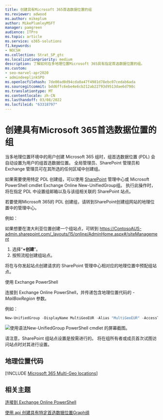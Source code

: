 ```yaml
---
title: 创建具有Microsoft 365首选数据位置的组
ms.reviewer: adwood
ms.author: mikeplum
author: MikePlumleyMSFT
manager: pamgreen
audience: ITPro
ms.topic: article
ms.service: o365-solutions
f1.keywords:
- NOCSH
ms.collection: Strat_SP_gtc
ms.localizationpriority: medium
description: 了解如何在多地理位置Microsoft 365具有指定首选数据位置的组。
ms.custom:
- seo-marvel-apr2020
- admindeeplinkSPO
ms.openlocfilehash: 7de00ad0d94cda0a47f4981d78ebc07cedab6ada
ms.sourcegitcommit: bdd6ffc6ebe4e6cb212ab22793d9513dae6d798c
ms.translationtype: MT
ms.contentlocale: zh-CN
ms.lasthandoff: 03/08/2022
ms.locfileid: "63318797"
---
```

# <a name="create-a-microsoft-365-group-with-a-specific-preferred-data-location"></a>创建具有Microsoft 365首选数据位置的组

当多地理位置环境中的用户创建 Microsoft 365 组时，组首选数据位置 (PDL) 会自动设置为用户的组首选数据位置。 全局管理员、SharePoint 管理员和 Exchange 管理员可在其所选的任何区域中创建组。 

如果需要使用特定 PDL 创建组，可以使用 <a href="https://go.microsoft.com/fwlink/?linkid=2185219" target="_blank">SharePoint</a> 管理中心或 Microsoft PowerShell cmdlet Exchange Online New-UnifiedGroup组。 执行此操作时，将在指定 PDL 中设置组邮箱以及与该组相关联的 SharePoint 站点。

若要使用Microsoft 365的 PDL 创建组，请转到SharePoint创建组网站的地理位置中的管理中心<a href="https://go.microsoft.com/fwlink/?linkid=2185219" target="_blank"></a>。

例如：

如果想要在澳大利亚位置创建一个组站点，可转到 https://ContosoAUS-admin.sharepoint.com/_layouts/15/online/AdminHome.aspx#/siteManagement

1. 选择“**+创建**”。
2. 按照流程创建组站点。

将在与你发起站点创建请求的 SharePoint 管理中心相对应的地理位置中预配组站点。 

使用 Exchange PowerShell 

连接到 Exchange Online PowerShell，并传递包含地理位置代码的 *-MailBoxRegion* 参数。

例如： 

```PowerShell
New-UnifiedGroup -DisplayName MultiGeoEUR -Alias "MultiGeoEUR" -AccessType Public -MailboxRegion EUR 
```

![使用语法New-UnifiedGroup PowerShell cmdlet 的屏幕截图。](../media/multi-geo-new-group-with-pdl-powershell.png)

请注意，SharePoint 组站点设置是按需进行的。 将在组所有者或成员首次试图访问站点时对其进行设置。

## <a name="geo-location-codes"></a>地理位置代码

[!INCLUDE [Microsoft 365 Multi-Geo locations](../includes/microsoft-365-multi-geo-locations.md)]

## <a name="related-topics"></a>相关主题

[连接到 Exchange Online PowerShell](/powershell/exchange/connect-to-exchange-online-powershell)

[使用 api 创建具有特定首选数据位置Graph组](/graph/api/group-post-groups)
